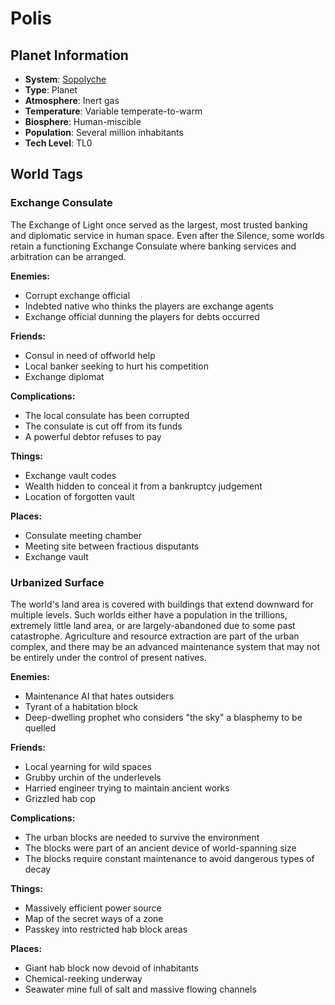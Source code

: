 # Polis

## Planet Information
- **System**: [Sopolyche](../../../system--sopolyche.md)
- **Type**: Planet
- **Atmosphere**: Inert gas
- **Temperature**: Variable temperate-to-warm
- **Biosphere**: Human-miscible
- **Population**: Several million inhabitants
- **Tech Level**: TL0

## World Tags

### Exchange Consulate

The Exchange of Light once served as the largest, most trusted banking and diplomatic service in human space. Even after the Silence, some worlds retain a functioning Exchange Consulate where banking services and arbitration can be arranged.

**Enemies:**
- Corrupt exchange official
- Indebted native who thinks the players are exchange agents
- Exchange official dunning the players for debts occurred

**Friends:**
- Consul in need of offworld help
- Local banker seeking to hurt his competition
- Exchange diplomat

**Complications:**
- The local consulate has been corrupted
- The consulate is cut off from its funds
- A powerful debtor refuses to pay

**Things:**
- Exchange vault codes
- Wealth hidden to conceal it from a bankruptcy judgement
- Location of forgotten vault

**Places:**
- Consulate meeting chamber
- Meeting site between fractious disputants
- Exchange vault

### Urbanized Surface

The world's land area is covered with buildings that extend downward for multiple levels. Such worlds either have a population in the trillions, extremely little land area, or are largely-abandoned due to some past catastrophe. Agriculture and resource extraction are part of the urban complex, and there may be an advanced maintenance system that may not be entirely under the control of present natives.

**Enemies:**
- Maintenance AI that hates outsiders
- Tyrant of a habitation block
- Deep-dwelling prophet who considers "the sky" a blasphemy to be quelled

**Friends:**
- Local yearning for wild spaces
- Grubby urchin of the underlevels
- Harried engineer trying to maintain ancient works
- Grizzled hab cop

**Complications:**
- The urban blocks are needed to survive the environment
- The blocks were part of an ancient device of world-spanning size
- The blocks require constant maintenance to avoid dangerous types of decay

**Things:**
- Massively efficient power source
- Map of the secret ways of a zone
- Passkey into restricted hab block areas

**Places:**
- Giant hab block now devoid of inhabitants
- Chemical-reeking underway
- Seawater mine full of salt and massive flowing channels

